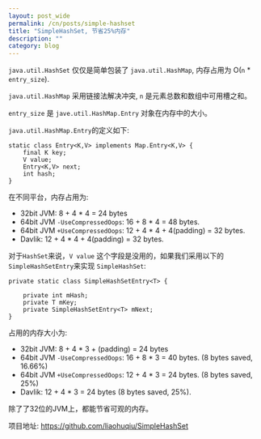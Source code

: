 ```yaml
---
layout: post_wide
permalink: /cn/posts/simple-hashset
title: "SimpleHashSet, 节省25%内存"
description: ""
category: blog
---
```


`java.util.HashSet` 仅仅是简单包装了 `java.util.HashMap`, 内存占用为 O(`n` * `entry_size`).

`java.util.HashMap` 采用链接法解决冲突, `n` 是元素总数和数组中可用槽之和。

`entry_size` 是 `jave.util.HashMap.Entry` 对象在内存中的大小。

`java.util.HashMap.Entry`的定义如下:

```
static class Entry<K,V> implements Map.Entry<K,V> {
    final K key;
    V value;          
    Entry<K,V> next;
    int hash;
}
```

在不同平台，内存占用为:

*  32bit JVM:  8 + 4 * 4 = 24 bytes
*  64bit JVM `-UseCompressedOops`: 16 + 8 * 4 = 48 bytes.
*  64bit JVM `+UseCompressedOops`: 12 + 4 * 4 + 4(padding) = 32 bytes.
*  Davlik:    12 + 4 * 4 + 4(padding) = 32 bytes.

对于`HashSet`来说，`V value` 这个字段是没用的，如果我们采用以下的`SimpleHashSetEntry`来实现 `SimpleHashSet`:

```
private static class SimpleHashSetEntry<T> {

    private int mHash;
    private T mKey;
    private SimpleHashSetEntry<T> mNext;
}
```

占用的内存大小为:

*  32bit JVM:  8 + 4 * 3 + (padding) = 24 bytes
*  64bit JVM `-UseCompressedOops`: 16 + 8 * 3 = 40 bytes. (8 bytes saved, 16.66%)
*  64bit JVM `+UseCompressedOops`: 12 + 4 * 3 = 24 bytes. (8 bytes saved, 25%)
*  Davlik:    12 + 4 * 3 = 24 bytes (8 bytes saved, 25%).

除了了32位的JVM上，都能节省可观的内存。

项目地址: https://github.com/liaohuqiu/SimpleHashSet
